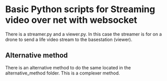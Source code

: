 # Basic Python scripts for Streaming video over net with websocket

There is a streamer.py and a viewer.py. In this case the streamer is for on a drone to send a life video stream to the basestation (viewer).

## Alternative method

There is an alternative method to do the same located in the alternative_method folder. This is a complexer method.
